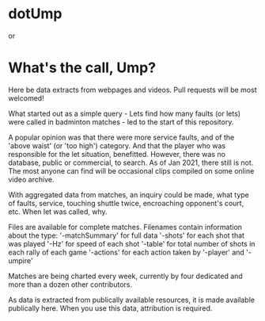# dotUmp
or
# What's the call, Ump?

Here be data extracts from webpages and videos. Pull requests will be most welcomed!

What started out as a simple query - Lets find how many faults (or lets) were called in badminton matches - led to the start of this repository. 

A popular opinion was that there were more service faults, and of the 'above waist' (or 'too high') category. And that the player who was responsible for the let situation, benefitted. However, there was no database, public or commercial, to search. As of Jan 2021, there still is not. The most anyone can find will be occasional clips compiled on some online video archive.

With aggregated data from matches, an inquiry could be made, what type of faults, service, touching shuttle twice, encroaching opponent's court, etc. When let was called, why.

Files are available for complete matches. Filenames contain information about the type:
  '-matchSummary' for full data
  '-shots' for each shot that was played
  '-Hz' for speed of each shot
  '-table' for total number of shots in each rally of each game
  '-actions' for each action taken by 
	  '-player' and 
	  '-umpire'
 
Matches are being charted every week, currently by four dedicated and more than a dozen other contributors.

As data is extracted from publically available resources, it is made available publically here. When you use this data, attribution is required.
 
